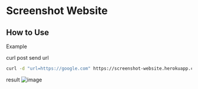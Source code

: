 # Screenshot Website

## How to Use

Example 

curl post send url
```bash
curl -d "url=https://google.com" https://screenshot-website.herokuapp.com/?api_key=1234

```

result
![image](https://user-images.githubusercontent.com/41193120/134798092-448f9852-5534-43d6-b573-4834b1b33c8d.png)

